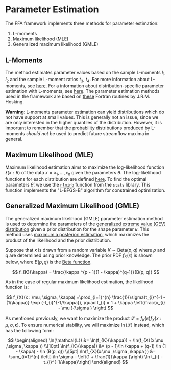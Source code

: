 # Parameter Estimation

The FFA framework implements three methods for parameter estimation:

1. L-moments
2. Maximum likelihood (MLE)
3. Generalized maximum likelihood (GMLE)

## L-Moments

The method estimates parameter values based on the sample L-moments $l_{1}$, $l_{2}$ and the sample L-moment ratios $t_{3}$, $t_{4}$.
For more information about L-moments, see [here](model-selection.md#an-introduction-to-l-moments).
For a information about distribution-specific parameter estimation with L-moments, see [here](probability-distributions.md).
The parameter estimation methods used in the framework are based on [these](https://lib.stat.cmu.edu/general/lmoments) Fortran routines by J.R.M. Hosking.

**Warning**: L-moments parameter estimation can yield distributions which do not have support at small values.
This is generally not an issue, since we are only interested in the higher quantiles of the distribution.
However, it is important to remember that the probability distributions produced by L-moments *should not* be used to predict future streamflow maxima in general.

## Maximum Likelihood (MLE)

Maximum likelihood estimation aims to maximize the log-likelihood function $\ell(x : \theta)$ of the data $x = x_{1}, \dots , x_{n}$ given the parameters $\theta$.
The log-likelihood functions for each distribution are defined [here](probability-distributions.md).
To find the optimal parameters $\hat{\theta}$, we use the [`nlminb`](https://www.rdocumentation.org/packages/stats/versions/3.6.2/topics/nlminb) function from the `stats` library.
This function implements the "L-BFGS-B" algorithm for constrained optimization.

## Generalized Maximum Likelihood (GMLE)

The generalized maximum likelihood (GMLE) parameter estimation method is used to determine the parameters of the [generalized extreme value (GEV) distribution](probability-distributions.md#generalized-extreme-value-gev-distribution) given a prior distribution for the shape parameter $\kappa$.
This method uses [maximum a posteriori estimation](https://en.wikipedia.org/wiki/Maximum_a_posteriori_estimation), which maximizes the product of the likelihood and the prior distribution.

Suppose that $\kappa$ is drawn from a random variable $K \sim \text{Beta}(p, q)$ where $p$ and $q$ are determined using prior knowledge. 
The prior PDF $f_{K}(\kappa)$ is shown below, where $B(p, q)$ is the [Beta function](https://en.wikipedia.org/wiki/Beta_function).

$$
f_{K}(\kappa) = \frac{\kappa ^{p - 1}(1 - \kappa)^{q-1}}{B(p, q)}
$$ 

As in the case of regular maximum likelihood estimation, the likelihood function is:

$$
f_{X}(x : \mu, \sigma, \kappa) =\prod_{i=1}^{n} \frac{1}{\sigma}t_{i}^{-1 - (1/\kappa)} \exp (-t_{i}^{-1/\kappa}), \quad
t_{i} = 1 + \kappa \left(\frac{x_{i} - \mu }{\sigma } \right)
$$

As mentioned previously, we want to maximize the product $\mathcal{L} = f_{K}(\kappa)f_{X}(x:\mu ,\sigma ,\kappa)$. 
To ensure numerical stability, we will maximize $\ln  (\mathcal{L})$ instead, which has the following form:

$$
\begin{aligned}
\ln(\mathcal{L}) &= \ln(f_{K}(\kappa)) + \ln(f_{X}(x:\mu ,\sigma ,\kappa )) \\[10pt]
\ln(f_{K}(\kappa)) &= (p - 1)\ln \kappa + (q-1) \ln (1 - \kappa)  - \ln (B(p, q)) \\[5pt]
\ln(f_{X}(x:\mu ,\sigma ,\kappa )) &= \sum_{i=1}^{n} \left[-\ln \sigma - \left(1 + \frac{1}{\kappa }\right) \ln t_{i} - t_{i}^{-1/\kappa}\right]
\end{aligned}
$$
